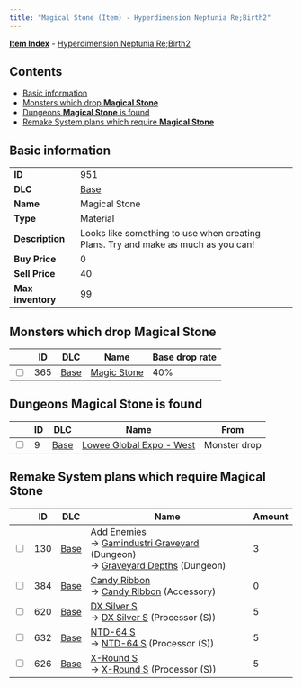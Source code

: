 ```yaml
---
title: "Magical Stone (Item) - Hyperdimension Neptunia Re;Birth2"
---
```


[**Item Index**](/neptunia/rb2/item/index.html) - [Hyperdimension Neptunia Re;Birth2](/neptunia/rb2)

## Contents

- [Basic information](#basic-information)
- [Monsters which drop **Magical Stone**](#monsters-which-drop-magical-stone)
- [Dungeons **Magical Stone** is found](#dungeons-magical-stone-is-found)
- [Remake System plans which require **Magical Stone**](#remake-system-plans-which-require-magical-stone)

## Basic information

|   |   |
| -- | -- |
| **ID** | 951 |
| **DLC** | [Base](/neptunia/rb2/dlc/0-base.html) |
| **Name** | Magical Stone |
| **Type** | Material |
| **Description** | Looks like something to use when creating Plans. Try and make as much as you can! |
| **Buy Price** | 0 |
| **Sell Price** | 40 |
| **Max inventory** | 99 |

## Monsters which drop **Magical Stone**

|    | ID | DLC | Name | Base drop rate |
| -- | -- | --- | ---- | -------------- |
| <input type="checkbox" id="rb2-monster-0-365" class="trackbox" /> | 365 | [Base](/neptunia/rb2/dlc/0-base.html) | [Magic Stone](/neptunia/rb2/monster/0-365-magic-stone.html) | 40% |

## Dungeons **Magical Stone** is found

|    | ID | DLC | Name | From |
| -- | -- | --- | ---- | ---- |
| <input type="checkbox" id="rb2-dungeon-0-9" class="trackbox" /> | 9 | [Base](/neptunia/rb2/dlc/0-base.html) | [Lowee Global Expo - West](/neptunia/rb2/dungeon/0-9-lowee-global-expo-west.html) | Monster drop |

## Remake System plans which require **Magical Stone**

|    | ID | DLC | Name | Amount |
| -- | -- | --- | ---- | ------ |
| <input type="checkbox" id="rb2-remake-0-130" class="trackbox" /> | 130 | [Base](/neptunia/rb2/dlc/0-base.html) | [Add Enemies](/neptunia/rb2/remake/0-130-add-enemies.html)<br />→ [Gamindustri Graveyard](/neptunia/rb2/dungeon/0-20-gamindustri-graveyard.html) (Dungeon)<br />→ [Graveyard Depths](/neptunia/rb2/dungeon/0-24-graveyard-depths.html) (Dungeon) | 3 |
| <input type="checkbox" id="rb2-remake-0-384" class="trackbox" /> | 384 | [Base](/neptunia/rb2/dlc/0-base.html) | [Candy Ribbon](/neptunia/rb2/remake/0-384-candy-ribbon.html)<br />→ [Candy Ribbon](/neptunia/rb2/item/0-2286-candy-ribbon.html) (Accessory) | 0 |
| <input type="checkbox" id="rb2-remake-0-620" class="trackbox" /> | 620 | [Base](/neptunia/rb2/dlc/0-base.html) | [DX Silver S](/neptunia/rb2/remake/0-620-dx-silver-s.html)<br />→ [DX Silver S](/neptunia/rb2/item/0-3245-dx-silver-s.html) (Processor (S)) | 5 |
| <input type="checkbox" id="rb2-remake-0-632" class="trackbox" /> | 632 | [Base](/neptunia/rb2/dlc/0-base.html) | [NTD-64 S](/neptunia/rb2/remake/0-632-ntd-64-s.html)<br />→ [NTD-64 S](/neptunia/rb2/item/0-3347-ntd-64-s.html) (Processor (S)) | 5 |
| <input type="checkbox" id="rb2-remake-0-626" class="trackbox" /> | 626 | [Base](/neptunia/rb2/dlc/0-base.html) | [X-Round S](/neptunia/rb2/remake/0-626-x-round-s.html)<br />→ [X-Round S](/neptunia/rb2/item/0-3293-x-round-s.html) (Processor (S)) | 5 |